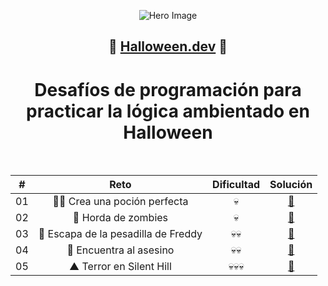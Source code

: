 <div align = "center">

![Hero Image](./assets/halloween.avif)

## 🍬 [Halloween.dev](https://www.halloween.dev/es) 🎃
# Desafíos de programación para practicar la lógica ambientado en Halloween

<br/>

<table align = "center">
    <thead>
        <tr>
            <th align = "center">#</th>
            <th align = "center">Reto</th>
            <th align = "center">Dificultad</th>
            <th align = "center">Solución</th>
        </tr>
    </thead>
    <tbody>
        <tr>
            <td align = "center">01</td>
            <td align = "center">🧙‍♀️ Crea una poción perfecta</td>
            <td align = "center">💀</td>
            <td align = "center"><a href = "./reto01.md">📝</a></td>
        </tr>
        <tr>
            <td align = "center">02</td>
            <td align = "center">🧟 Horda de zombies</td>
            <td align = "center">💀</td>
            <td align = "center"><a href = "./reto02.md">📝</a></td>
        </tr>
        <tr>
            <td align = "center">03</td>
            <td align = "center">🛌 Escapa de la pesadilla de Freddy</td>
            <td align = "center">💀💀</td>
            <td align = "center"><a href = "./reto03.md">📝</a></td>
        </tr>
        <tr>
            <td align = "center">04</td>
            <td align = "center">🔪 Encuentra al asesino</td>
            <td align = "center">💀💀</td>
            <td align = "center"><a href = "./reto04.md">📝</a></td>
        </tr>
        <tr>
            <td align = "center">05</td>
            <td align = "center">▲ Terror en Silent Hill</td>
            <td align = "center">💀💀💀</td>
            <td align = "center"><a href = "./reto05.md">📝</a></td>
        </tr>
    </tbody>
</table>
</div>